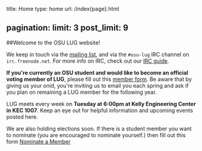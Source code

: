 title: Home
type: home
url: /index{page}.html

pagination:
    limit: 3
    post_limit: 9
---

##Welcome to the OSU LUG website!
<br/>

We keep in touch via the [mailing list][ml], and via the `#osu-lug` IRC
channel on `irc.freenode.net`. For more info on IRC, check out our [IRC
guide][ircguide].

**If you're currently an OSU student and would like to become an official
voting member of LUG**, please fill out this [member form][form]. Be aware that
by giving us your onid, you're inviting us to email you each spring and ask if
you plan on remaining a LUG member for the following year.

LUG meets every week on
**Tuesday at 6:00pm at Kelly Engineering Center in KEC 1007**.
Keep an eye out for helpful information and upcoming events posted here.

We are also holding elections soon. If there is a student member you want to nominate
(you are encouraged to nominate yourself.) then fill out this form [Nominate a Member][nominate]

[form]: https://docs.google.com/spreadsheet/viewform?formkey=dDIySHZQeHNhbFhkd25uaTFUNEZubnc6MQ
[gh-issues]: https://github.com/OSULUG/OSULUG-Website/issues
[source]: https://github.com/OSULUG/OSULUG-Website/
[ircguide]: /blog/20110915-irc/
[ml]: http://lists.oregonstate.edu/mailman/listinfo/linux
[nominate]: https://docs.google.com/forms/d/17djTsbEoGTfpr4mQHSO_Bo7UcafLrf4S5w8T4GgjyAQ/viewform

